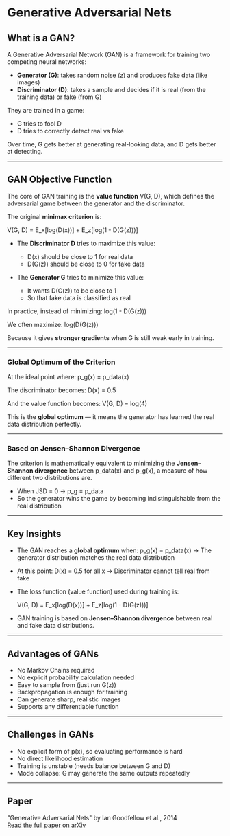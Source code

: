 # Generative Adversarial Nets

## What is a GAN?

A Generative Adversarial Network (GAN) is a framework for training two competing neural networks:

- **Generator (G)**: takes random noise (z) and produces fake data (like images)
- **Discriminator (D)**: takes a sample and decides if it is real (from the training data) or fake (from G)

They are trained in a game:
- G tries to fool D
- D tries to correctly detect real vs fake

Over time, G gets better at generating real-looking data, and D gets better at detecting.

---

## GAN Objective Function 

The core of GAN training is the **value function** V(G, D), which defines the adversarial game between the generator and the discriminator.

The original **minimax criterion** is:

V(G, D) = E_x[log(D(x))] + E_z[log(1 - D(G(z)))]

- The **Discriminator D** tries to maximize this value:
  - D(x) should be close to 1 for real data
  - D(G(z)) should be close to 0 for fake data

- The **Generator G** tries to minimize this value:
  - It wants D(G(z)) to be close to 1
  - So that fake data is classified as real

In practice, instead of minimizing:
  log(1 - D(G(z)))

We often maximize:
  log(D(G(z)))

Because it gives **stronger gradients** when G is still weak early in training.

---

### Global Optimum of the Criterion

At the ideal point where:
  p_g(x) = p_data(x)

The discriminator becomes:
  D(x) = 0.5

And the value function becomes:
  V(G, D) = log(4)

This is the **global optimum** — it means the generator has learned the real data distribution perfectly.

---

### Based on Jensen–Shannon Divergence

The criterion is mathematically equivalent to minimizing the **Jensen–Shannon divergence** between p_data(x) and p_g(x), a measure of how different two distributions are.

- When JSD = 0 → p_g = p_data
- So the generator wins the game by becoming indistinguishable from the real distribution

---

## Key Insights

- The GAN reaches a **global optimum** when:
  p_g(x) = p_data(x)
  → The generator distribution matches the real data distribution

- At this point:
  D(x) = 0.5 for all x
  → Discriminator cannot tell real from fake

- The loss function (value function) used during training is:

  V(G, D) = E_x[log(D(x))] + E_z[log(1 - D(G(z)))]

- GAN training is based on **Jensen–Shannon divergence** between real and fake data distributions.

---

## Advantages of GANs

- No Markov Chains required
- No explicit probability calculation needed
- Easy to sample from (just run G(z))
- Backpropagation is enough for training
- Can generate sharp, realistic images
- Supports any differentiable function


---

## Challenges in GANs

- No explicit form of p(x), so evaluating performance is hard
- No direct likelihood estimation
- Training is unstable (needs balance between G and D)
- Mode collapse: G may generate the same outputs repeatedly


---

## Paper

"Generative Adversarial Nets" by Ian Goodfellow et al., 2014  
[Read the full paper on arXiv](https://arxiv.org/abs/1406.2661)


